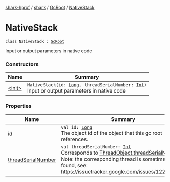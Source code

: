 [shark-hprof](../../../index.md) / [shark](../../index.md) / [GcRoot](../index.md) / [NativeStack](./index.md)

# NativeStack

`class NativeStack : `[`GcRoot`](../index.md)

Input or output parameters in native code

### Constructors

| Name | Summary |
|---|---|
| [&lt;init&gt;](-init-.md) | `NativeStack(id: `[`Long`](https://kotlinlang.org/api/latest/jvm/stdlib/kotlin/-long/index.html)`, threadSerialNumber: `[`Int`](https://kotlinlang.org/api/latest/jvm/stdlib/kotlin/-int/index.html)`)`<br>Input or output parameters in native code |

### Properties

| Name | Summary |
|---|---|
| [id](id.md) | `val id: `[`Long`](https://kotlinlang.org/api/latest/jvm/stdlib/kotlin/-long/index.html)<br>The object id of the object that this gc root references. |
| [threadSerialNumber](thread-serial-number.md) | `val threadSerialNumber: `[`Int`](https://kotlinlang.org/api/latest/jvm/stdlib/kotlin/-int/index.html)<br>Corresponds to [ThreadObject.threadSerialNumber](../-thread-object/thread-serial-number.md) Note: the corresponding thread is sometimes not found, see: https://issuetracker.google.com/issues/122713143 |
